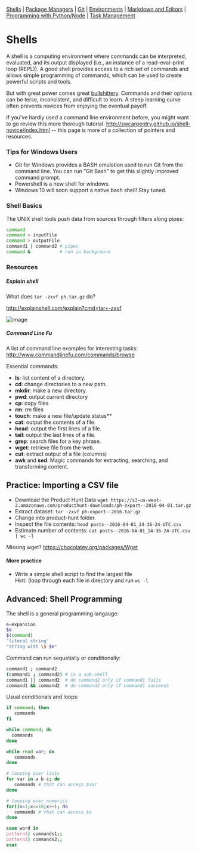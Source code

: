 [Shells](Shells.md#shells) | [Package Managers](PackageManagers.md#configuration-management) |  [Git](Git.md#git) | [Environments](Environments.md#environments) | [Markdown and Editors](MarkdownEditors.md#markdown) | [Programming with Python/Node](Programming.md#programming) | [Task Management](OnlineTools.md#online-tools)

# Shells

A shell is a computing environment where commands can be interpreted, evaluated, and its output displayed (i.e., an instance of a read–eval–print loop (REPL)). A good shell provides access to a rich set of commands and allows simple programming of commands, which can be used to create powerful scripts and tools.

But with great power comes great [bullshittery](http://www.pgbovine.net/command-line-bullshittery.htm). Commands and their options can be terse, inconsistent, and difficult to learn. A steep learning curve often prevents novices from enjoying the eventual payoff.

If you've hardly used a command line environment before, you might want to go review this more thorough tutorial:
http://swcarpentry.github.io/shell-novice/index.html -- this page is more of a collection of pointers and resources.

### Tips for Windows Users

* Git for Windows provides a BASH emulation used to run Git from the command line. You can run "Git Bash" to get this slightly improved command prompt.
* Powershell is a new shell for windows.
* Windows 10 will soon support a native bash shell! Stay tuned.

### Shell Basics

The UNIX shell tools push data from sources through filters along pipes:

```bash
command
command < inputFile
command > outputFile
command1 | command2 # pipes
command &           # run in background
```

### Resources

##### Explain shell

What does `tar -zxvf ph.tar.gz` do?

http://explainshell.com/explain?cmd=tar+-zxvf

![image](https://cloud.githubusercontent.com/assets/742934/15635713/8fc9cf7e-25b4-11e6-957e-0bb03756b9fb.png)

##### Command Line Fu

A list of command line examples for interesting tasks:  
http://www.commandlinefu.com/commands/browse

Essential commands:

* **ls**: list content of a directory.
* **cd**: change directories to a new path.
* **mkdir**: make a new directory.
* **pwd**: output current directory
* **cp**: copy files
* **rm**: rm files
* **touch**: make a new file/update status**
* **cat**: output the contents of a file.
* **head**: output the first lines of a file.
* **tail**: output the last lines of a file.
* **grep**: search files for a key phrase.
* **wget**: retrieve file from the web.
* **cut**: extract output of a file (columns)
* **awk** and **sed**: Magic commands for extracting, searching, and transforming content.

## Practice: Importing a CSV file

* Download the Product Hunt Data `wget https://s3-us-west-2.amazonaws.com/producthunt-downloads/ph-export--2016-04-01.tar.gz`
* Extract dataset: `tar -zxvf ph-export--2016.tar.gz`
* Change into product-hunt folder.
* Inspect the file contents: `head posts--2016-04-01_14-36-24-UTC.csv`
* Estimate number of contents: `cat posts--2016-04-01_14-36-24-UTC.csv | wc -l`

Missing wget? https://chocolatey.org/packages/Wget

#### More practice

* Write a simple shell script to find the largest file  
Hint: (loop through each file in directory and run `wc -l`

## Advanced: Shell Programming

The shell is a general programming langauge:

```bash
e=expansion
$e
$(command)
'literal string'
"string with \$ $e"
```

Command can run sequetially or conditionally:

```bash
command1 ; command2
(command1 ; command2) # in a sub-shell
command1 || command2  # do command2 only if command1 fails
command1 && command2  # do command2 only if command1 succeeds
```

Usual conditionals and loops:

```bash
if command; then
   commands
fi

while command; do
  commands
done

while read var; do
   commands
done

# looping over lists
for var in a b c; do
   commands # that can access $var
done

# looping over numerics
for((x=1;x<=10;x++); do
   commands # that can access $x
done

case word in
pattern1) commands1;;
pattern2) commands2;;
esac
```


